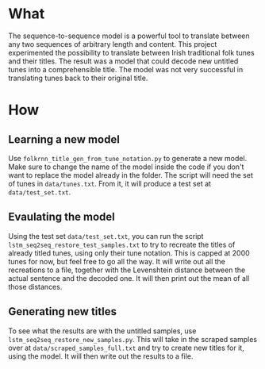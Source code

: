 # What

The sequence-to-sequence model is a powerful tool to translate between any two sequences of arbitrary length and content. This project experimented the possibility to translate between Irish traditional folk tunes and their titles. The result was a model that could decode new untitled tunes into a comprehensible title. The model was not very successful in translating tunes back to their original title.

# How

## Learning a new model
Use `folkrnn_title_gen_from_tune_notation.py` to generate a new model. Make sure to change the name of the model inside the code if you don't want to replace the model already in the folder. The script will need the set of tunes in `data/tunes.txt`. From it, it will produce a test set at `data/test_set.txt`.

## Evaulating the model
Using the test set `data/test_set.txt`, you can run the script `lstm_seq2seq_restore_test_samples.txt` to try to recreate the titles of already titled tunes, using only their tune notation. This is capped at 2000 tunes for now, but feel free to go all the way. It will write out all the recreations to a file, together with the Levenshtein distance between the actual sentence and the decoded one. It will then print out the mean of all those distances.

## Generating new titles
To see what the results are with the untitled samples, use `lstm_seq2seq_restore_new_samples.py`. This will take in the scraped samples over at `data/scraped_samples_full.txt` and try to create new titles for it, using the model. It will then write out the results to a file.
